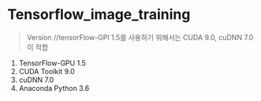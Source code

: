 # Tensorflow_image_training

> Version 
//tensorFlow-GPI 1.5를 사용하기 위해서는 CUDA 9.0, cuDNN 7.0이 적합
1. TensorFlow-GPU 1.5
2. CUDA Toolkit 9.0
3. cuDNN 7.0
4. Anaconda Python 3.6 
